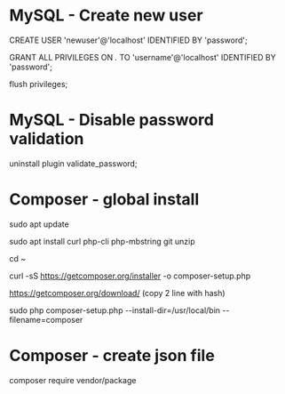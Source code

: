 # MySQL - Create new user
CREATE USER 'newuser'@'localhost' IDENTIFIED BY 'password';

GRANT ALL PRIVILEGES ON *.* TO 'username'@'localhost' IDENTIFIED BY 'password';

flush privileges;
# MySQL - Disable password validation

uninstall plugin validate_password;

# Composer - global install

sudo apt update

sudo apt install curl php-cli php-mbstring git unzip

cd ~

curl -sS https://getcomposer.org/installer -o composer-setup.php

https://getcomposer.org/download/ (copy 2 line with hash)

sudo php composer-setup.php --install-dir=/usr/local/bin --filename=composer 

# Composer - create json file

composer require vendor/package
